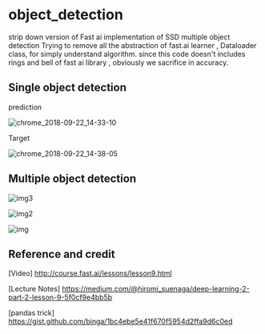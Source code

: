 # object_detection

strip down version of Fast ai implementation of SSD multiple object detection
Trying to remove all the abstraction of fast.ai learner , Dataloader class, for simply understand algorithm. 
since this code doesn't  includes rings and bell of fast ai library , obviously we sacrifice in accuracy.

## Single object detection

prediction

 ![chrome_2018-09-22_14-33-10](https://user-images.githubusercontent.com/13449847/45915592-06d6ed80-be75-11e8-8cb0-717bbae02dca.png)

Target

 ![chrome_2018-09-22_14-38-05](https://user-images.githubusercontent.com/13449847/45915600-38e84f80-be75-11e8-8fab-3ab0a6e9296f.png)

## Multiple object detection


 ![img3](https://user-images.githubusercontent.com/13449847/45915717-8b2a7000-be77-11e8-8777-c3e5205c6291.png)

 ![img2](https://user-images.githubusercontent.com/13449847/45915716-86fe5280-be77-11e8-8dd1-97531ad42eb4.png)

 ![img](https://user-images.githubusercontent.com/13449847/45915714-82d23500-be77-11e8-85c1-13c5b694d62b.png)


## Reference and credit

[Video] http://course.fast.ai/lessons/lesson9.html

[Lecture Notes] https://medium.com/@hiromi_suenaga/deep-learning-2-part-2-lesson-9-5f0cf9e4bb5b

[pandas trick] https://gist.github.com/binga/1bc4ebe5e41f670f5954d2ffa9d6c0ed


